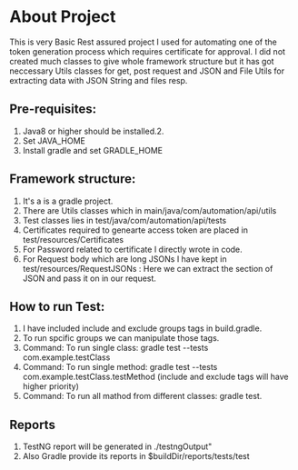 
#  About Project

This is very Basic Rest assured project I used for automating one of the token generation process which requires certificate for approval.
I did not created much classes to give whole framework structure but it has got neccessary Utils classes for get, post request and
JSON and File Utils for extracting data with JSON String and files resp.


## Pre-requisites:

1. Java8 or higher should be installed.2.
2. Set JAVA_HOME
3. Install gradle and set GRADLE_HOME

## Framework structure:

1. It's a is a gradle project.
2. There are Utils classes which in main/java/com/automation/api/utils
3. Test classes lies in test/java/com/automation/api/tests
4. Certificates required to genearte access token are placed in test/resources/Certificates
5. For Password related to certificate I directly wrote in code.
6. For Request body which are long JSONs I have kept in test/resources/RequestJSONs : Here we can extract the section of JSON and pass it on in our request.

 ##  How to run Test:

 1. I have included include and exclude groups tags in build.gradle.
 2. To run spcific groups we can manipulate those tags.
 3. Command: To run single class: gradle test --tests com.example.testClass
 4. Command: To run single method: gradle test --tests com.example.testClass.testMethod (include and exclude tags will have higher priority)
 5. Command: To run all mathod from different classes: gradle test.

 ##  Reports
 1. TestNG report will be generated in ./testngOutput"
 2. Also Gradle provide its reports in $buildDir/reports/tests/test
